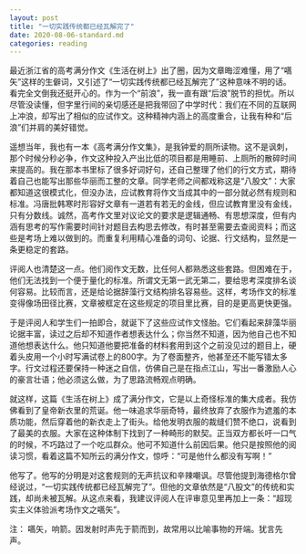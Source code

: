 ```yaml
---
layout: post
title: "一切实践传统都已经瓦解完了"
date: 2020-08-06-standard.md
categories: reading
---
```


最近浙江省的高考满分作文《生活在树上》出了圈，因为文章晦涩难懂，用了“嚆矢”这样的生僻词，又引述了“一切实践传统都已经瓦解完了”这种意味不明的话。看完全文倒我还挺开心的。作为一个“前浪”，我一直有跟“后浪”脱节的担忧。所以尽管没读懂，但字里行间的亲切感还是把我带回了中学时代：我们在不同的互联网上冲浪，却写出了相似的应试作文。这种精神内涵上的高度重合，让我有种和“后浪”们并肩的美好错觉。

遥想当年，我也有一本《高考满分作文集》，是我钟爱的厕所读物。这不是讽刺，那个时候分秒必争，作文这种投入产出比低的项目都是用睡前、上厕所的散碎时间来提高的。我在那本书里标了很多好词好句，还自己整理了他们的行文方式，期待着自己也能写出那些华丽而工整的文章。同学老师之间都戏称这是“八股文”：大家都知道这很模式化，但没办法，应试教育将作文当成其中的一部分就必然有规则和标准。冯唐批韩寒时形容好文章有一道若有若无的金线，但应试教育里没有金线，只有分数线。诚然，高考作文里对议论文的要求是逻辑通畅、有思想深度，但有内涵有思考的写作需要时间针对题目去构思去修改，有时甚至需要去查阅资料；而这些是考场上难以做到的。而重复利用精心准备的词句、论据、行文结构，显然是一条更稳定的套路。

评阅人也清楚这一点。他们阅作文无数，比任何人都熟悉这些套路。但困难在于，他们无法找到一个便于量化的标准。所谓文无第一武无第二，要给思考深度排名谈何容易。比较而言，还是给论据辞藻行文结构排名容易些。这样，考场作文的标准变得像场田径比赛，文章被框定在这些规定的项目里比赛，目的是更高更快更强。

于是评阅人和学生们一拍即合，就诞下了这些应试作文怪胎。它们看起来辞藻华丽论据丰富，读过之后却不知道作者想表达什么；你当然不知道，因为他自己也不知道他想表达什么。他只知道他要把准备的材料套用到这个之前没见过的题目上，硬着头皮用一个小时写满试卷上的800字。为了卷面整齐，他甚至还不能写错太多字。行文过程还要保持一种迷之自信，仿佛自己是在指点江山，写出一番激励人心的豪言壮语；他必须这么做，为了思路流畅观点明确。

就这样，这篇《生活在树上》成了满分作文，它是以上奇怪标准的集大成者。我仿佛看到了皇帝新衣里的荒诞。他一味追求华丽奇特，最终放弃了衣服作为遮羞的本质功能，然后穿着他的新衣走上了街头。给他发明衣服的裁缝们赞不绝口，说看到了最美的衣服。大家在这种体制下找到了一种畸形的默契。正当双方都长吁一口气的时候，不巧路过了一个吃瓜群众。他可不知道什么前因后果。他只是按照他的阅读习惯，看着这篇不知所云的满分作文，惊呼：“可是他什么都没有写啊！”

他写了。他写的分明是对这套规则的无声抗议和辛辣嘲讽。尽管他提到海德格尔曾经说过，“一切实践传统都已经瓦解完了”。但他的文章依然是“八股文”的传统和实践，却尚未被瓦解。从这点来看，我建议评阅人在评审意见里再加上一条：“超现实主义体验派考场作文之嚆矢”。

注：
嚆矢，响箭。因发射时声先于箭而到，故常用以比喻事物的开端。犹言先声。